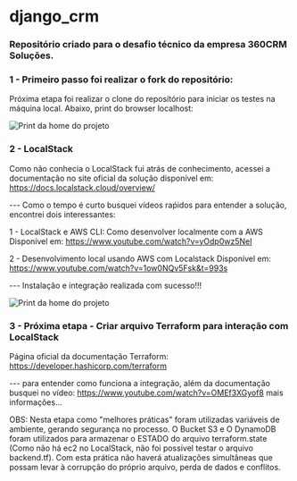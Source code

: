 ﻿# django_crm
### Repositório criado para o desafio técnico da empresa 360CRM Soluções.

### 1 - Primeiro passo foi realizar o fork do repositório:
Próxima etapa foi realizar o clone do reposítório para iniciar os testes na máquina local. Abaixo, print do browser localhost: 

![Print da home do projeto](https://drive.google.com/file/d/1BP0zZkwczhPOGl6kv254f1u2qigMvd4V/view?usp=sharing)

### 2 - LocalStack 

Como não conhecia o LocalStack fui atrás de conhecimento, acessei a documentação no site oficial da solução disponível em: https://docs.localstack.cloud/overview/

--- Como o tempo é curto busquei vídeos raṕidos para entender a solução, encontrei dois interessantes:

1 - LocalStack e AWS CLI: Como desenvolver localmente com a AWS
Disponível em: https://www.youtube.com/watch?v=yOdp0wz5NeI

2 - Desenvolvimento local usando AWS com Localstack
Disponível em: https://www.youtube.com/watch?v=1ow0NQv5Fsk&t=993s

 --- Instalação e integração realizada com sucesso!!!

 ![Print da home do projeto]( https://drive.google.com/file/d/18lreHKGPsRUXSwS_8xx1yR8J8PWnD_yI/view?usp=sharing)

 ### 3 - Próxima etapa - Criar arquivo Terraform para interação com LocalStack

 Página oficial da documentação Terraform: https://developer.hashicorp.com/terraform

 --- para entender como funciona a integração, além da documentação busquei no vídeo: https://www.youtube.com/watch?v=OMEf3XGyof8 mais informações...

 OBS: Nesta etapa como "melhores práticas" foram utilizadas variáveis de ambiente, gerando segurança no processo. O Bucket S3 e O DynamoDB foram utilizados para armazenar o ESTADO do arquivo terraform.state (Como não há ec2 no LocalStack, não foi possivel testar o arquivo backend.tf). Com esta prática  não haverá atualizações simultâneas que possam levar à corrupção do próprio arquivo, perda de dados e conflitos. 

 
 










